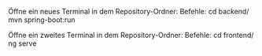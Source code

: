 Öffne ein neues Terminal in dem Repository-Ordner:
	Befehle:
		cd backend/
		mvn spring-boot:run

Öffne ein zweites Terminal in dem Repository-Ordner:
	Befehle:
		cd frontend/
		ng serve
